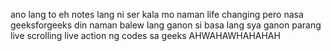 ano lang to eh notes lang ni ser
kala mo naman life changing pero nasa geeksforgeeks din naman
balew lang ganon
si basa lang sya ganon parang live scrolling live action ng codes sa geeks AHWAHAWHAHAHAH
